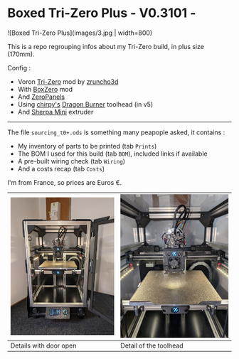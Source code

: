 # Boxed Tri-Zero Plus - V0.3101 -

![Boxed Tri-Zero Plus](images/3.jpg | width=800)

This is a repo regrouping infos about my Tri-Zero build, in plus size (170mm).

Config :
 - Voron [Tri-Zero](https://github.com/zruncho3d/tri-zero) mod by [zruncho3d](https://github.com/zruncho3d)
 - With [BoxZero](https://github.com/zruncho3d/BoxZero) mod
 - And [ZeroPanels](https://github.com/zruncho3d/ZeroPanels)
 - Using [chirpy's](https://github.com/chirpy2605) [Dragon Burner](https://github.com/chirpy2605/voron/tree/main/V0/Dragon_Burner) toolhead (in v5)
 - And [Sherpa Mini](https://github.com/Annex-Engineering/Sherpa_Mini-Extruder) extruder

---

The file `sourcing_t0+.ods` is something many peapople asked, it contains :
 - My inventory of parts to be printed (tab `Prints`)
 - The BOM I used for this build (tab `BOM`), included links if available
 - A pre-built wiring check (tab `Wiring`)
 - And a costs recap (tab `Costs`)

I'm from France, so prices are Euros €.

| ![Door open](images/2.jpg) | ![Toolhead](images/1.jpg) |
| - | - |
| Details with door open | Detail of the toolhead |
